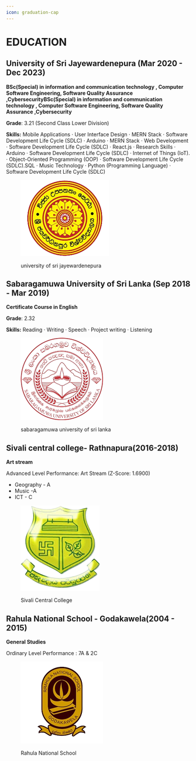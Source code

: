 ```yaml
---
icon: graduation-cap
---
```


# EDUCATION

## University of Sri Jayewardenepura (Mar 2020 - Dec 2023)

**BSc(Special) in information and communication technology , Computer Software Engineering, Software Quality Assurance ,CybersecurityBSc(Special) in information and communication technology , Computer Software Engineering, Software Quality Assurance ,Cybersecurity**

**Grade**: 3.21 (Second Class Lower Division)

**Skills:** Mobile Applications · User Interface Design · MERN Stack · Software Development Life Cycle (SDLC) · Arduino · MERN Stack · Web Development · Software Development Life Cycle (SDLC) · React.js · Research Skills · Arduino · Software Development Life Cycle (SDLC) · Internet of Things (IoT). · Object-Oriented Programming (OOP) · Software Development Life Cycle (SDLC).SQL · Music Technology · Python (Programming Language) · Software Development Life Cycle (SDLC)



<figure><img src=".gitbook/assets/images-removebg-preview.png" alt=""><figcaption><p>university of sri jayewardenepura</p></figcaption></figure>

## Sabaragamuwa University of Sri Lanka (Sep 2018 - Mar 2019)

**Certificate Course in English**

**Grade**: 2.32

**Skills:** Reading · Writing · Speech · Project writing · Listening



<figure><img src=".gitbook/assets/download-removebg-preview.png" alt=""><figcaption><p>sabaragamuwa university of sri lanka</p></figcaption></figure>

## Sivali central college- Rathnapura(2016-2018)

**Art stream**

Advanced Level Performance: Art Stream (Z-Score: 1.6900)

* Geography - A&#x20;
* Music -A&#x20;
* ICT - C

<figure><img src=".gitbook/assets/download-removebg-preview (1).png" alt=""><figcaption><p>Sivali Central College</p></figcaption></figure>

## Rahula National School - Godakawela(2004 - 2015)

**General Studies**

Ordinary Level Performance : 7A & 2C



<figure><img src=".gitbook/assets/download__1_-removebg-preview.png" alt=""><figcaption><p>Rahula National School</p></figcaption></figure>
